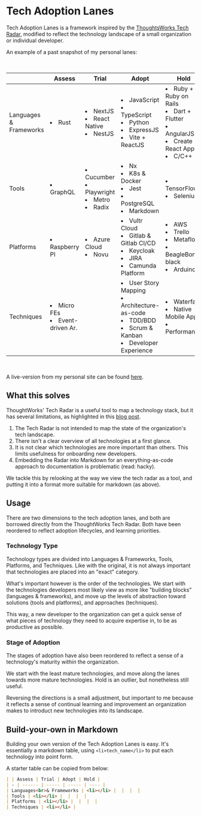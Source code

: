 # Tech Adoption Lanes

Tech Adoption Lanes is a framework inspired by the [ThoughtsWorks Tech Radar](https://www.thoughtworks.com/en-sg/radar), modified to reflect the technology landscape of a small organization or individual developer.

An example of a past snapshot of my personal lanes: 

<br>

| | Assess | Trial | Adopt | Hold |
| - | ------ | ----- | ----- | ---- |
|Languages<br>& Frameworks |<li>Rust</li>|<li>NextJS</li><li>React Native</li><li>NestJS</li>|<li>JavaScript</li><li>TypeScript</li><li>Python</li><li>ExpressJS</li><li>Vite + ReactJS</li>|<li>Ruby + Ruby on Rails</li><li>Dart + Flutter</li><li>AngularJS</li><li>Create React App</li><li>C/C++</li>|
|Tools |<li>GraphQL</li>|<li>Cucumber</li><li>Playwright</li><li>Metro</li><li>Radix</li>|<li>Nx</li><li>K8s & Docker</li><li>Jest</li><li>PostgreSQL</li><li>Markdown</li>|<li>TensorFlow</li><li>Selenium</li>|
|Platforms |<li>Raspberry PI</li>|<li>Azure Cloud</li><li>Novu</li>|<li>Vultr Cloud</li><li>Gitlab & Gitlab CI/CD</li><li>Keycloak</li><li>JIRA</li><li>Camunda Platform</li>|<li>AWS</li><li>Trello</li><li>Metaflow</li><li>BeagleBone black</li><li>Arduino</li>|
|Techniques|<li>Micro FEs</li><li>Event-driven Ar.</li>||<li>User Story Mapping</li><li>Architecture-as-code</li><li>TDD/BDD</li><li>Scrum & Kanban</li><li>Developer Experience</li>|</li><li>Waterfall</li><li>Native Mobile Apps</li><li>Performance</li>|

<br>

A live-version from my personal site can be found [here](https://www.joeltok.com/tech-stack). 

## What this solves

ThoughtWorks' Tech Radar is a useful tool to map a technology stack, but it has several limitations, as highlighted in this [blog post](https://www.joeltok.com/blog/2025-05-everything-as-code-tech-radar-with-markdown).

1. The Tech Radar is not intended to map the state of the organization's tech landscape.
2. There isn't a clear overview of all technologies at a first glance.
3. It is not clear which technologies are more important than others. This limits usefulness for onboarding new developers.
4. Embedding the Radar into Markdown for an everything-as-code approach to documentation is problematic (read: hacky).

We tackle this by relooking at the way we view the tech radar as a tool, and putting it into a format more suitable for markdown (as above). 

## Usage

There are two dimensions to the tech adoption lanes, and both are borrowed directly from the ThoughtWorks Tech Radar. Both have been reordered to reflect adoption lifecycles, and learning priorities. 

### Technology Type

Technology types are divided into Languages & Frameworks, Tools, Platforms, and Techniques. Like with the original, it is not always important that technologies are placed into an "exact" category. 

What's important however is the order of the technologies. We start with the technologies developers most likely view as more like "building blocks" (languages & frameworks), and move up the levels of abstraction toward solutions (tools and platforms), and approaches (techniques).

This way, a new developer to the organization can get a quick sense of what pieces of technology they need to acquire expertise in, to be as productive as possible. 

### Stage of Adoption

The stages of adoption have also been reordered to reflect a sense of a technology's maturity *within* the organization. 

We start with the least mature technologies, and move along the lanes towards more mature technologies. Hold is an outlier, but nonetheless still useful. 

Reversing the directions is a small adjustment, but important to me because it reflects a sense of continual learning and improvement an organization makes to introduct new technologies into its landscape. 

## Build-your-own in Markdown

Building your own version of the Tech Adoption Lanes is easy. It's essentially a markdown table, using `<li>tech_name</li>` to put each technology into point form. 

A starter table can be copied from below: 

```markdown
| | Assess | Trial | Adopt | Hold |
| - | ------ | ----- | ----- | ---- |
| Languages<br>& Frameworks | <li></li> |  |  |  |
| Tools | <li></li> |  |  |  |
| Platforms | <li></li> |  |  |  |
| Techniques | <li></li> |
```

